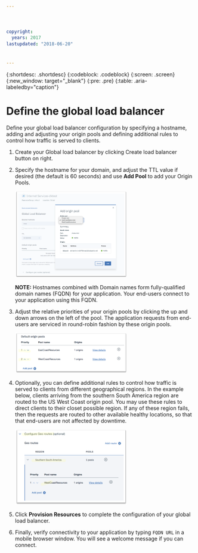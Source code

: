 ```yaml
---



copyright:
  years: 2017
lastupdated: "2018-06-20"


---
```


{:shortdesc: .shortdesc}
{:codeblock: .codeblock}
{:screen: .screen}
{:new_window: target="_blank"}
{:pre: .pre}
{:table: .aria-labeledby="caption"}

# Define the global load balancer

Define your global load balancer configuration by specifying a hostname, adding and adjusting your origin pools and defining additional rules to control how traffic is served to clients.

1. Create your Global load balancer by clicking Create load balancer button on right.  

2. Specify the hostname for your domain, and adjust the TTL value if desired (the default is 60 seconds) and use **Add Pool** to add your Origin Pools. 

   <img src="images/Reliability11.png" alt="drawing" style="width: 300px;"/>
   
   **NOTE:** Hostnames combined with Domain names form fully-qualified domain names (FQDN) for your application. Your end-users connect to your application using this FQDN. 
   
3. Adjust the relative priorities of your origin pools by clicking the up and down arrows on the left of the pool. The application requests from end-users are serviced in round-robin fashion by these origin pools. 
   
   <img src="images/Reliability12.png" alt="drawing" style="width: 300px;"/>   
   
4. Optionally, you can define additional rules to control how traffic is served to clients from different geographical regions. In the example below, clients arriving from the southern South America region are routed to the US West Coast origin pool. You may use these rules to direct clients to their closet possible region. If any of these region fails, then the requests are routed to other available healthy locations, so that that end-users are not affected by downtime. 

   <img src="images/Reliability13.png" alt="drawing" style="width: 300px;"/>   
   
5. Click **Provision Resources** to complete the configuration of your global load balancer. 
6. Finally, verify connectivity to your application by typing `FQDN URL` in a mobile browser window. You will see a welcome message if you can connect.

